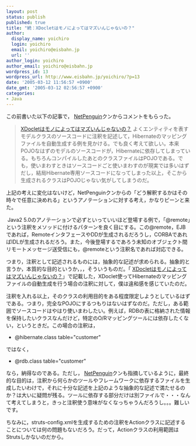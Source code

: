 ```yaml
---
layout: post
status: publish
published: true
title: "続：XDocletはモノによってはマズいんじゃないの？"
author:
  display_name: yoichiro
  login: yoichiro
  email: yoichiro@eisbahn.jp
  url: ''
author_login: yoichiro
author_email: yoichiro@eisbahn.jp
wordpress_id: 13
wordpress_url: http://www.eisbahn.jp/yoichiro/?p=13
date: '2005-03-12 11:56:57 +0900'
date_gmt: '2005-03-12 02:56:57 +0900'
categories:
- Java
---
```


この前書いた以下の記事で，
[NetPenguin](http://d.hatena.ne.jp/NetPenguin/)クンからコメントをもらった。

>[XDocletはモノによってはマズいんじゃないの？](http://blog.so-net.ne.jp/yoichiro/2005-03-11)
よくエンティティを表すモデルクラスのソースコードに注釈を記述して，Hibernateのマッピングファイルを自動生成する例を見かける。でも良く考えて欲しい。本来POJOなはずのモデルのソースコードが，Hibernateに依存してしまっている。もちろんコンパイルしたあとのクラスファイルはPOJOである。でも，使いまわすときはソースコードごと使いまわすのが現実では多いはずだし，結局Hibernate専用ソースコードになってしまった以上，そこから生成されるクラスはPOJOじゃない気がしてしまうのだ。


上記の考えに変化はないけど，NetPenguinクンからの「どう解釈するかはその時々で任意に決めれる」というアノテーションに対する考え，かなりピーンと来た。

 Java2 5.0のアノテーションで必ずといっていいほど登場する例で，「@remote」という注釈をメソッドに付けるパターンを良く目にする。この@remote，EJBであれば，RemoteインタフェースやDDが生成されるだろうし，CORBAであればIDLが生成されるだろう。また，今後登場するであろう未知のオブジェクト間リモートメッセージ送受信にも，@remoteという注釈名であれば対応できる。

つまり，注釈として記述されるものには，抽象的な記述が求められる。抽象的と言うか，本質的な目的というか，，，そういうものだ。「
[XDocletはモノによってはマズいんじゃないの？](http://blog.so-net.ne.jp/yoichiro/2005-03-11)」で記載した，XDoclet使ってHibernateのマッピングファイルの自動生成を行う場合の注釈に対して，僕は違和感を感じていたのだ。

注釈を入れる以上，そのクラスの利用目的をある程度限定しようとしているはずである。つまり，完全なPOJOにするつもりはないはずなのだ。ただし，ある範囲でソースコードはやはり使いまわしたい。例えば，RDBの表に格納された情報を保持したいクラスなんだけど，特定のO/Rマッピングツールには依存したくない，というときだ。この場合の注釈は，

* @hibernate.class table="customer"

ではなく，

* @rdb.class table="customer"

なら，納得なのである。ただし，
[NetPenguin](http://d.hatena.ne.jp/NetPenguin/)クンも指摘しているように，最終的な目的は，注釈から何らかのツールやフレームワークに依存するファイルを生成したいわけで，それに十分な記述を上記のような抽象的な記述で満たせるのか？は大いに疑問が残る。ツールに依存する部分だけは別ファイルで・・・なんて考えてしまうと，きっと注釈使う意味がなくなっちゃうんだろうし。。。難しいです。

ちなみに，struts-config.xmlを生成するための注釈をActionクラスに記述することについては何の問題もないだろう。だって，Actionクラスの利用範囲はStrutsしかないのだから。
